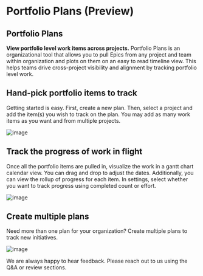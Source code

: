 # Portfolio Plans (Preview)

## Portfolio Plans
**View portfolio level work items across projects.** Portfolio Plans is an organizational tool that allows you to pull Epics from any project and team within organization and plots on them on an easy to read timeline view. This helps teams drive cross-project visibility and alignment by tracking portfolio level work.

## Hand-pick portfolio items to track

Getting started is easy. First, create a new plan. Then, select a project and add the item(s) you wish to track on the plan. You may add as many work items as you want and from multiple projects.

![image](https://user-images.githubusercontent.com/8809849/61147683-cb53f100-a491-11e9-9505-4c2e4d28ceaa.png)

## Track the progress of work in flight

Once all the portfolio items are pulled in, visualize the work in a gantt chart calendar view. You can drag and drop to adjust the dates. Additionally, you can view the rollup of progress for each item. In settings, select whether you want to track progress using completed count or effort.

![image](https://user-images.githubusercontent.com/8809849/61147962-909e8880-a492-11e9-8688-80b52e9d86bd.png)

## Create multiple plans

Need more than one plan for your organization? Create multiple plans to track new initiatives.

![image](https://user-images.githubusercontent.com/8809849/61148629-0fe08c00-a494-11e9-8837-df1450003d2f.png)

We are always happy to hear feedback. Please reach out to us using the Q&A or review sections. 
